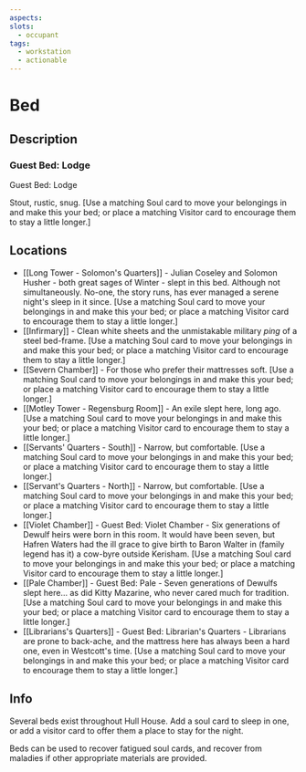 ```yaml
---
aspects:
slots:
  - occupant
tags:
  - workstation
  - actionable
---
```


# Bed

## Description

### Guest Bed: Lodge
Guest Bed: Lodge

Stout, rustic, snug.  [Use a matching Soul card to move your belongings in and make this your bed; or place a matching Visitor card to encourage them to stay a little longer.]


## Locations
- [[Long Tower - Solomon's Quarters]] - Julian Coseley and Solomon Husher - both great sages of Winter - slept in this bed. Although not simultaneously. No-one, the story runs, has ever managed a serene night's sleep in it since.  [Use a matching Soul card to move your belongings in and make this your bed; or place a matching Visitor card to encourage them to stay a little longer.]
- [[Infirmary]] - Clean white sheets and the unmistakable military <i>ping</i> of a steel bed-frame. [Use a matching Soul card to move your belongings in and make this your bed; or place a matching Visitor card to encourage them to stay a little longer.]
- [[Severn Chamber]] - For those who prefer their mattresses soft.  [Use a matching Soul card to move your belongings in and make this your bed; or place a matching Visitor card to encourage them to stay a little longer.]
- [[Motley Tower - Regensburg Room]] - An exile slept here, long ago.  [Use a matching Soul card to move your belongings in and make this your bed; or place a matching Visitor card to encourage them to stay a little longer.]
- [[Servants' Quarters - South]] - Narrow, but comfortable.  [Use a matching Soul card to move your belongings in and make this your bed; or place a matching Visitor card to encourage them to stay a little longer.]
- [[Servant's Quarters - North]] - Narrow, but comfortable.  [Use a matching Soul card to move your belongings in and make this your bed; or place a matching Visitor card to encourage them to stay a little longer.]
- [[Violet Chamber]] - Guest Bed: Violet Chamber - Six generations of Dewulf heirs were born in this room. It would have been seven, but Hafren Waters had the ill grace to give birth to Baron Walter in (family legend has it) a cow-byre outside Kerisham.  [Use a matching Soul card to move your belongings in and make this your bed; or place a matching Visitor card to encourage them to stay a little longer.]
- [[Pale Chamber]] - Guest Bed: Pale - Seven generations of Dewulfs slept here… as did Kitty Mazarine, who never cared much for tradition.  [Use a matching Soul card to move your belongings in and make this your bed; or place a matching Visitor card to encourage them to stay a little longer.]
- [[Librarians's Quarters]] - Guest Bed: Librarian's Quarters - Librarians are prone to back-ache, and the mattress here has always been a hard one, even in Westcott's time.  [Use a matching Soul card to move your belongings in and make this your bed; or place a matching Visitor card to encourage them to stay a little longer.]

## Info

Several beds exist throughout Hull House. Add a soul card to sleep in one, or add a visitor card to offer them a place to stay for the night. 

Beds can be used to recover fatigued soul cards, and recover from maladies if other appropriate materials are provided. 